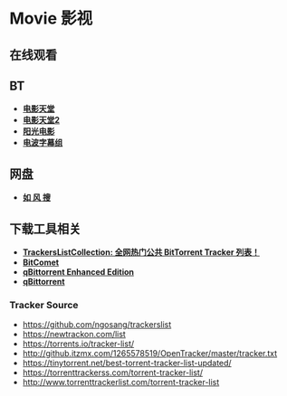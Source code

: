 # Movie 影视

## 在线观看

## BT

- **[电影天堂](https://www.dytt8.net/)**
- **[电影天堂2](https://www.dy2018.com/)**
- **[阳光电影](https://www.ygdy8.com/)**
- **[电波字幕组](http://dbfansub.com/category/tvshow/baskets/)**

## 网盘

- **[如 风 搜](http://www.rufengso.net/)**

## 下载工具相关

- **[TrackersListCollection: 全网热门公共 BitTorrent Tracker 列表！](https://github.com/XIU2/TrackersListCollection)**
- **[BitComet](http://www.bitcomet.com)**
- **[qBittorrent Enhanced Edition](https://github.com/c0re100/qBittorrent-Enhanced-Edition)**
- **[qBittorrent](https://www.qbittorrent.org)**

### Tracker Source

- https://github.com/ngosang/trackerslist
- https://newtrackon.com/list
- https://torrents.io/tracker-list/
- http://github.itzmx.com/1265578519/OpenTracker/master/tracker.txt
- https://tinytorrent.net/best-torrent-tracker-list-updated/
- https://torrenttrackerss.com/torrent-tracker-list/
- http://www.torrenttrackerlist.com/torrent-tracker-list